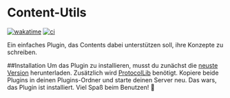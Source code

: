 # Content-Utils

[![wakatime](https://wakatime.com/badge/github/valentinlehmann/contentutils.svg)](https://wakatime.com/badge/github/valentinlehmann/contentutils)
[![ci](https://github.com/valentinlehmann/contentutils/actions/workflows/maven.yml/badge.svg)](https://github.com/valentinlehmann/contentutils/actions)

Ein einfaches Plugin, das Contents dabei unterstützen soll, ihre Konzepte zu schreiben.

##Installation
Um das Plugin zu installieren, musst du zunächst die [neuste Version](https://github.com/valentinlehmann/contentutils/releases/latest) herunterladen.
Zusätzlich wird [ProtocolLib](https://www.spigotmc.org/resources/protocollib.1997/) benötigt. Kopiere beide Plugins in deinen Plugins-Ordner und starte deinen Server neu.
Das wars, das Plugin ist installiert. Viel Spaß beim Benutzen! :partying_face:
